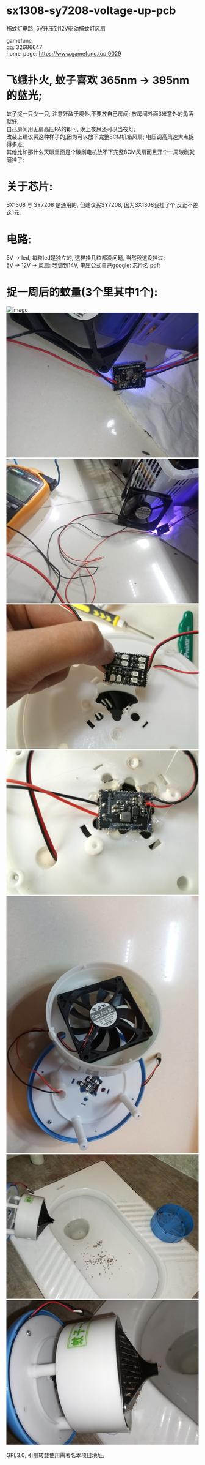 # sx1308-sy7208-voltage-up-pcb
捕蚊灯电路, 5V升压到12V驱动捕蚊灯风扇

gamefunc      
qq: 32686647    
home_page: https://www.gamefunc.top:9029    

# 飞蛾扑火, 蚊子喜欢 365nm -> 395nm 的蓝光;    
  蚊子捉一只少一只, 注意歼敌于境外,不要放自己房间; 放房间外面3米意外的角落就好;    
  自己房间用无扇高压PA的即可, 晚上夜尿还可以当夜灯;    
  改装上建议买这种样子的,因为可以放下完整8CM机箱风扇; 电压调高风速大点捉得多点;    
  其他比如那什么天眼里面是个碳刷电机放不下完整8CM风扇而且开个一周碳刷就磨挂了;    
    
# 关于芯片:
  SX1308 与 SY7208 是通用的, 但建议买SY7208, 因为SX1308我挂了个,反正不差这1元;    
      
# 电路:
  5V -> led, 每粒led是独立的, 这样挂几粒都没问题, 当然我这没挂过;    
  5V -> 12V -> 风扇: 我调到14V, 电压公式自己google: 芯片名 pdf;    
      
# 捉一周后的蚊量(3个里其中1个):
![image](https://github.com/gamefunc/sx1308-sy7208-voltage-up-pcb/blob/main/img/00.jpg)
![image](https://github.com/gamefunc/sx1308-sy7208-voltage-up-pcb/blob/main/img/0.jpg)
![image](https://github.com/gamefunc/sx1308-sy7208-voltage-up-pcb/blob/main/img/1.jpg)
![image](https://github.com/gamefunc/sx1308-sy7208-voltage-up-pcb/blob/main/img/2.jpg)
![image](https://github.com/gamefunc/sx1308-sy7208-voltage-up-pcb/blob/main/img/3.jpg)
![image](https://github.com/gamefunc/sx1308-sy7208-voltage-up-pcb/blob/main/img/4.jpg)
![image](https://github.com/gamefunc/sx1308-sy7208-voltage-up-pcb/blob/main/img/5.jpg)
![image](https://github.com/gamefunc/sx1308-sy7208-voltage-up-pcb/blob/main/img/6.jpg)


GPL3.0; 引用转载使用需著名本项目地址;
